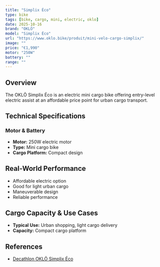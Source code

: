 ```yaml
---
title: "Simplix Éco"
type: bike
tags: [bike, cargo, mini, electric, oklo]
date: 2025-10-16
brand: "OKLÖ"
model: "Simplix Éco"
url: "https://www.oklo.bike/produit/mini-velo-cargo-simplix/"
image: ""
price: "€1,990"
motor: "250W"
battery: ""
range: ""
---
```


## Overview

The OKLÖ Simplix Éco is an electric mini cargo bike offering entry-level electric assist at an affordable price point for urban cargo transport.

## Technical Specifications

<!-- BIKE_SPECS_TABLE_START -->
<!-- BIKE_SPECS_TABLE_END -->

### Motor & Battery

- **Motor:** 250W electric motor
- **Type:** Mini cargo bike
- **Cargo Platform:** Compact design

## Real-World Performance

- Affordable electric option
- Good for light urban cargo
- Maneuverable design
- Reliable performance

## Cargo Capacity & Use Cases

- **Typical Use:** Urban shopping, light cargo delivery
- **Capacity:** Compact cargo platform

## References

- [Decathlon OKLÖ Simplix Éco](https://www.decathlon.fr/)
